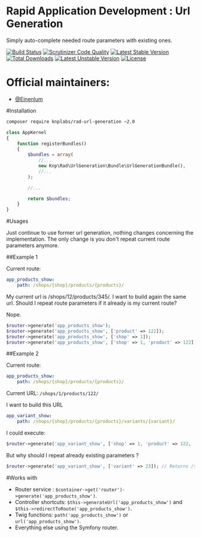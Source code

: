 Rapid Application Development : Url Generation
==============================================
Simply auto-complete needed route parameters with existing ones.

[![Build Status](https://travis-ci.org/KnpLabs/rad-url-generation.svg)](https://travis-ci.org/KnpLabs/rad-url-generation)
[![Scrutinizer Code Quality](https://scrutinizer-ci.com/g/KnpLabs/rad-url-generation/badges/quality-score.png?b=master)](https://scrutinizer-ci.com/g/KnpLabs/rad-url-generation/?branch=master)
[![Latest Stable Version](https://poser.pugx.org/knplabs/rad-url-generation/v/stable.svg)](https://packagist.org/packages/knplabs/rad-url-generation) [![Total Downloads](https://poser.pugx.org/knplabs/rad-url-generation/downloads.svg)](https://packagist.org/packages/knplabs/rad-url-generation) [![Latest Unstable Version](https://poser.pugx.org/knplabs/rad-url-generation/v/unstable.svg)](https://packagist.org/packages/knplabs/rad-url-generation) [![License](https://poser.pugx.org/knplabs/rad-url-generation/license.svg)](https://packagist.org/packages/knplabs/rad-url-generation)

# Official maintainers:

* [@Einenlum](https://github.com/Einenlum)

#Installation

```bash
composer require knplabs/rad-url-generation ~2.0
```

```php
class AppKernel
{
    function registerBundles()
    {
        $bundles = array(
            //...
            new Knp\Rad\UrlGeneration\Bundle\UrlGenerationBundle(),
            //...
        );

        //...

        return $bundles;
    }
}
```

#Usages

Just continue to use former url generation, nothing changes concerning the implementation. The only change is you don't repeat current route parameters anymore.

##Example 1

Current route:
```yml
app_products_show:
    path: /shops/{shop}/products/{products}/
```

My current url is /shops/12/products/345/. I want to build again the same url. Should I repeat route parameters if it already is my current route?

Nope.
```php
$router->generate('app_products_show');                                  // Returns /shops/12/products/345/
$router->generate('app_products_show', ['product' => 122]);              // Returns /shops/12/products/122/
$router->generate('app_products_show', ['shop' => 1]);                   // Returns /shops/1/products/345/
$router->generate('app_products_show', ['shop' => 1, 'product' => 122]); // Returns /shops/1/products/122/
```

##Example 2

Current route:
```yml
app_products_show:
    path: /shops/{shop}/products/{products}/
```
Current URL: `/shops/1/products/122/`

I want to build this URL
```yml
app_variant_show:
    path: /shops/{shop}/products/{products}/variants/{variant}/
```

I could execute:
```php
$router->generate('app_variant_show', ['shop' => 1, 'product' => 122, 'variant' => 23]); // Returns /shops/1/products/122/variants/23/
```

But why should I repeat already existing parameters ?
```php
$router->generate('app_variant_show', ['variant' => 23]); // Returns /shops/1/products/122/variants/23/
```

#Works with

- Router service : `$container->get('router')->generate('app_products_show')`.
- Controller shortcuts: `$this->generateUrl('app_products_show')` and `$this->redirectToRoute('app_products_show')`.
- Twig functions: `path('app_products_show')` or `url('app_products_show')`.
- Everything else using the Symfony router.

